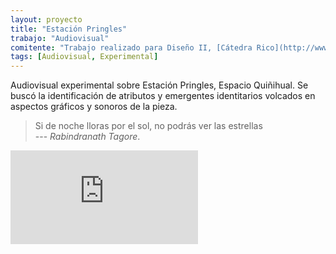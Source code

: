 ```yaml
---
layout: proyecto
title: "Estación Pringles"
trabajo: "Audiovisual"
comitente: "Trabajo realizado para Diseño II, [Cátedra Rico](http://www.catedrarico.com.ar), FADU--UBA."
tags: [Audiovisual, Experimental]
---
```


Audiovisual experimental sobre Estación Pringles, Espacio Quiñihual. Se buscó la identificación de atributos y emergentes identitarios volcados en aspectos gráficos y sonoros de la pieza.

> Si de noche lloras por el sol, no podrás ver las estrellas  
> --- <cite>Rabindranath Tagore</cite>.

<div class="embed-container"><iframe src="https://player.vimeo.com/video/80961723?title=0&byline=0&portrait=0" frameborder="0" webkitAllowFullScreen mozallowfullscreen allowFullScreen></iframe></div>
